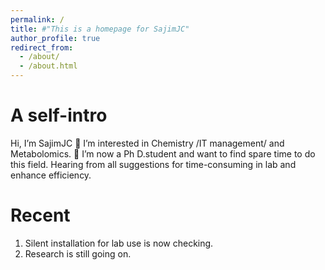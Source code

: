 ```yaml
---
permalink: /
title: #"This is a homepage for SajimJC"
author_profile: true
redirect_from: 
  - /about/
  - /about.html
---
```



A self-intro
======
Hi, I’m SajimJC
👀 I’m interested in Chemistry /IT management/ and Metabolomics.
💞️ I’m now a Ph D.student and want to find spare time to do this field. Hearing from all suggestions for time-consuming in lab and enhance efficiency.

Recent 
======
1. Silent installation for lab use is now checking.
2. Research is still going on.

